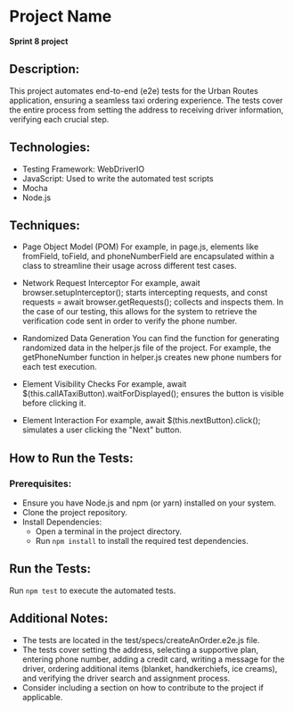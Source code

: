 # Project Name
__Sprint 8 project__

## Description:

This project automates end-to-end (e2e) tests for the Urban Routes application, ensuring a seamless taxi ordering experience. The tests cover the entire process from setting the address to receiving driver information, verifying each crucial step.

## Technologies:

* Testing Framework: WebDriverIO
* JavaScript: Used to write the automated test scripts
* Mocha
* Node.js

## Techniques:
* Page Object Model (POM)
For example, in page.js, elements like fromField, toField, and phoneNumberField are encapsulated within a class to streamline their usage across different test cases.

* Network Request Interceptor
For example, await browser.setupInterceptor(); starts intercepting requests, and const requests = await browser.getRequests(); collects and inspects them. In the case of our testing, this allows for the system to retrieve the verification code sent in order to verify the phone number.

* Randomized Data Generation
You can find the function for generating randomized data in the helper.js file of the project. For example, the getPhoneNumber function in helper.js creates new phone numbers for each test execution.

* Element Visibility Checks
For example, await $(this.callATaxiButton).waitForDisplayed(); ensures the button is visible before clicking it.

* Element Interaction
For example, await $(this.nextButton).click(); simulates a user clicking the "Next" button.

## How to Run the Tests:

### Prerequisites:

* Ensure you have Node.js and npm (or yarn) installed on your system.
* Clone the project repository.
* Install Dependencies:
  * Open a terminal in the project directory.
  * Run `npm install` to install the required test dependencies.

## Run the Tests:

Run `npm test`  to execute the automated tests.

## Additional Notes:

* The tests are located in the test/specs/createAnOrder.e2e.js file.
* The tests cover setting the address, selecting a supportive plan, entering phone number, adding a credit card, writing a message for the driver, ordering additional items (blanket, handkerchiefs, ice creams), and verifying the driver search and assignment process.
* Consider including a section on how to contribute to the project if applicable.
